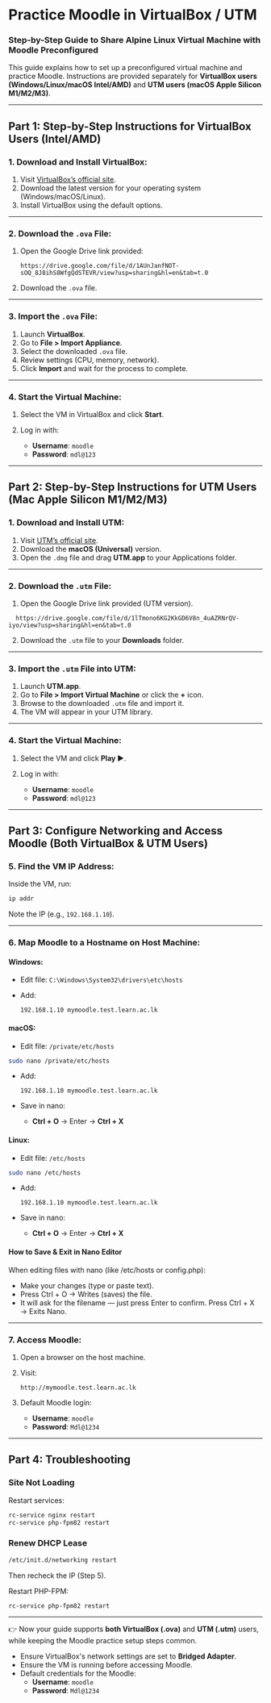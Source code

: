 
# **Practice Moodle in VirtualBox / UTM**

### Step-by-Step Guide to Share Alpine Linux Virtual Machine with Moodle Preconfigured

This guide explains how to set up a preconfigured virtual machine and practice Moodle. Instructions are provided separately for **VirtualBox users (Windows/Linux/macOS Intel/AMD)** and **UTM users (macOS Apple Silicon M1/M2/M3)**.

---

## **Part 1: Step-by-Step Instructions for VirtualBox Users (Intel/AMD)**

### **1. Download and Install VirtualBox**:

1. Visit [VirtualBox’s official site](https://www.virtualbox.org/).
2. Download the latest version for your operating system (Windows/macOS/Linux).
3. Install VirtualBox using the default options.

---

### **2. Download the `.ova` File**:

1. Open the Google Drive link provided:

   ```
   https://drive.google.com/file/d/1AUnJanfNOT-sOQ_8J8ihS8WfgQdSTEVR/view?usp=sharing&hl=en&tab=t.0
   ```
<!-- https://drive.google.com/file/d/1AUnJanfNOT-sOQ_8J8ihS8WfgQdSTEVR/view?usp=sharing-->
   
2. Download the `.ova` file.

---

### **3. Import the `.ova` File**:

1. Launch **VirtualBox**.
2. Go to **File > Import Appliance**.
3. Select the downloaded `.ova` file.
4. Review settings (CPU, memory, network).
5. Click **Import** and wait for the process to complete.

---

### **4. Start the Virtual Machine**:

1. Select the VM in VirtualBox and click **Start**.
2. Log in with:

   * **Username**: `moodle`
   * **Password**: `mdl@123`

---

## **Part 2: Step-by-Step Instructions for UTM Users (Mac Apple Silicon M1/M2/M3)**

### **1. Download and Install UTM**:

1. Visit [UTM’s official site](https://mac.getutm.app/).
2. Download the **macOS (Universal)** version.
3. Open the `.dmg` file and drag **UTM.app** to your Applications folder.

---

### **2. Download the `.utm` File**:

1. Open the Google Drive link provided (UTM version).
 ```
   https://drive.google.com/file/d/1lTmono6KG2KkGD6V8n_4uAZRNrQV-iyo/view?usp=sharing&hl=en&tab=t.0
   ```
<!-- https://drive.google.com/file/d/1lTmono6KG2KkGD6V8n_4uAZRNrQV-iyo/view?usp=sharing-->

2. Download the `.utm` file to your **Downloads** folder.

---

### **3. Import the `.utm` File into UTM**:

1. Launch **UTM.app**.
2. Go to **File > Import Virtual Machine** or click the **+** icon.
3. Browse to the downloaded `.utm` file and import it.
4. The VM will appear in your UTM library.

---

### **4. Start the Virtual Machine**:

1. Select the VM and click **Play ▶**.
2. Log in with:

   * **Username**: `moodle`
   * **Password**: `mdl@123`

---

## **Part 3: Configure Networking and Access Moodle (Both VirtualBox & UTM Users)**

### **5. Find the VM IP Address**:

Inside the VM, run:

```bash
ip addr
```

Note the IP (e.g., `192.168.1.10`).

---

### **6. Map Moodle to a Hostname on Host Machine**:

#### **Windows**:

* Edit file: `C:\Windows\System32\drivers\etc\hosts`
* Add:

  ```
  192.168.1.10 mymoodle.test.learn.ac.lk
  ```

#### **macOS**:

* Edit file: `/private/etc/hosts`

```bash
sudo nano /private/etc/hosts
```

* Add:

  ```
  192.168.1.10 mymoodle.test.learn.ac.lk
  ```

 * Save in nano:
   * **Ctrl + O** → Enter → **Ctrl + X**

#### **Linux**:

* Edit file: `/etc/hosts`

```bash
sudo nano /etc/hosts
```

* Add:

  ```
  192.168.1.10 mymoodle.test.learn.ac.lk
  ```

 * Save in nano:
   * **Ctrl + O** → Enter → **Ctrl + X**

#### How to Save & Exit in Nano Editor

When editing files with nano (like /etc/hosts or config.php):

- Make your changes (type or paste text).
- Press Ctrl + O → Writes (saves) the file.
- It will ask for the filename — just press Enter to confirm.
Press Ctrl + X → Exits Nano.

---

### **7. Access Moodle**:

1. Open a browser on the host machine.
2. Visit:

   ```
   http://mymoodle.test.learn.ac.lk
   ```
3. Default Moodle login:

   * **Username**: `moodle`
   * **Password**: `Mdl@1234`

---

## **Part 4: Troubleshooting**

### **Site Not Loading**

Restart services:

```bash
rc-service nginx restart
rc-service php-fpm82 restart
```

<!-- ### **Permission Issues**

```bash
chmod -R 777 /var/www/moodledata
```

### **Error Logs**

```bash
tail -f /var/log/nginx/error.log
``` -->

### **Renew DHCP Lease**

```bash
/etc/init.d/networking restart 
```

Then recheck the IP (Step 5).

<!-- ### **Plugin Installation Errors**

Edit `config.php`:

```php
@error_reporting(E_ALL | E_STRICT);
@ini_set('display_errors', '1');
$CFG->debug = (E_ALL | E_STRICT);
$CFG->debugdisplay = 1;
```

### **Update PHP-FPM User/Group**

Edit:

```bash
vi /etc/php82/php-fpm.d/www.conf
```

Set:

```
user = nginx
group = nginx
```   -->

Restart PHP-FPM:

```bash
rc-service php-fpm82 restart
```
<!-- 
Set Moodle config directory permissions:

```php
$CFG->directorypermissions = 0777;
```  -->

---

👉 Now your guide supports **both VirtualBox (.ova)** and **UTM (.utm)** users, while keeping the Moodle practice setup steps common.

- Ensure VirtualBox's network settings are set to **Bridged Adapter**.
- Ensure the VM is running before accessing Moodle.
- Default credentials for the Moodle:
  - **Username**: `moodle`
  - **Password**: `Mdl@1234`

